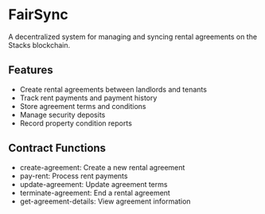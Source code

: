 # FairSync

A decentralized system for managing and syncing rental agreements on the Stacks blockchain.

## Features
- Create rental agreements between landlords and tenants
- Track rent payments and payment history
- Store agreement terms and conditions
- Manage security deposits
- Record property condition reports

## Contract Functions
- create-agreement: Create a new rental agreement
- pay-rent: Process rent payments
- update-agreement: Update agreement terms
- terminate-agreement: End a rental agreement
- get-agreement-details: View agreement information